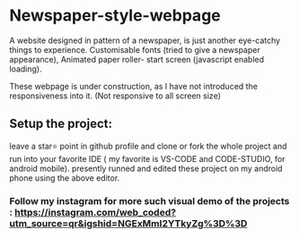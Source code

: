 # Newspaper-style-webpage
A website designed in pattern of a newspaper, is just another eye-catchy things to experience. Customisable fonts (tried to give a newspaper appearance), Animated paper roller- start screen (javascript enabled loading).

These webpage is under construction, as I have not introduced the responsiveness into it. (Not responsive to all screen size)

## Setup the project: 
leave a star⭐ point in github profile and clone or fork the whole project and run into your favorite IDE ( my favorite is VS-CODE and CODE-STUDIO, for android mobile).
presently runned and edited these project on my android phone using the above editor.


### Follow my instagram for more such visual demo of the projects : https://instagram.com/web_coded?utm_source=qr&igshid=NGExMmI2YTkyZg%3D%3D
